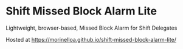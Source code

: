 # Shift Missed Block Alarm Lite

Lightweight, browser-based, Missed Block Alarm for Shift Delegates

Hosted at https://morinelloa.github.io/shift-missed-block-alarm-lite/
